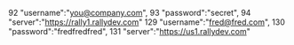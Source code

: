 92   "username":"you@company.com",
93   "password":"secret",
94   "server":"https://rally1.rallydev.com"
129  "username":"fred@fred.com",
130  "password":"fredfredfred",
131  "server":"https://us1.rallydev.com"
